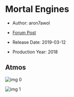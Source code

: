 # Mortal Engines

* Author: aron7awol

* [Forum Post](https://www.avsforum.com/threads/bass-eq-for-filtered-movies.2995212/post-57691956)

* Release Date: 2019-03-12
* Production Year: 2018

## Atmos

![img 0](https://i.imgur.com/0fRkAR6.jpg)

![img 1](https://i.imgur.com/CtQLTDE.jpg)

